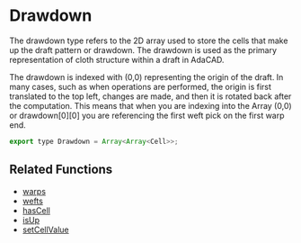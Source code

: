 # Drawdown

The drawdown type refers to the 2D array used to store the cells that make up the draft pattern or drawdown. The drawdown is used as the primary representation of cloth structure within a draft in AdaCAD. 

The drawdown is indexed with (0,0) representing the origin of the draft. In many cases, such as when operations are performed, the origin is first translated to the top left, changes are made, and then it is rotated back after the computation. This means that when you are indexing into the Array (0,0) or drawdown[0][0] you are referencing the first weft pick on the first warp end. 


```jsx title="src/app/core/model/datatypes.js"
export type Drawdown = Array<Array<Cell>>;

```

## Related Functions

- [warps](./warps.md)
- [wefts](./wefts.md)
- [hasCell](./hasCell.md)
- [isUp](./isUp.md)
- [setCellValue](./setCellValue.md)